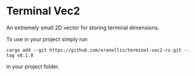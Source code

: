 # Terminal Vec2

An extremely small 2D vector for storing terminal dimensions.

To use in your project simply run
```
cargo add --git https://github.com/oranellis/terminal-vec2-rs.git --tag v0.1.0
```
in your project folder.
